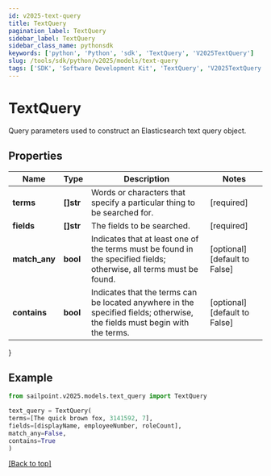 ```yaml
---
id: v2025-text-query
title: TextQuery
pagination_label: TextQuery
sidebar_label: TextQuery
sidebar_class_name: pythonsdk
keywords: ['python', 'Python', 'sdk', 'TextQuery', 'V2025TextQuery'] 
slug: /tools/sdk/python/v2025/models/text-query
tags: ['SDK', 'Software Development Kit', 'TextQuery', 'V2025TextQuery']
---
```


# TextQuery

Query parameters used to construct an Elasticsearch text query object.

## Properties

Name | Type | Description | Notes
------------ | ------------- | ------------- | -------------
**terms** | **[]str** | Words or characters that specify a particular thing to be searched for. | [required]
**fields** | **[]str** | The fields to be searched. | [required]
**match_any** | **bool** | Indicates that at least one of the terms must be found in the specified fields;  otherwise, all terms must be found. | [optional] [default to False]
**contains** | **bool** | Indicates that the terms can be located anywhere in the specified fields;  otherwise, the fields must begin with the terms. | [optional] [default to False]
}

## Example

```python
from sailpoint.v2025.models.text_query import TextQuery

text_query = TextQuery(
terms=[The quick brown fox, 3141592, 7],
fields=[displayName, employeeNumber, roleCount],
match_any=False,
contains=True
)

```
[[Back to top]](#) 

